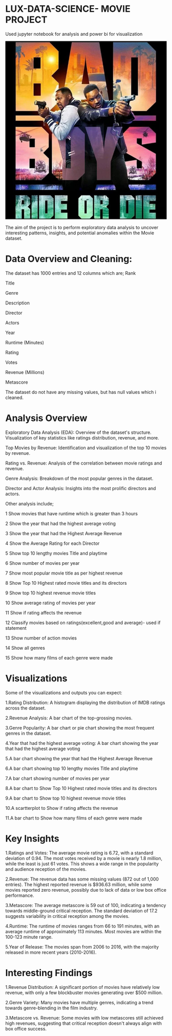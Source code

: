 # LUX-DATA-SCIENCE- MOVIE PROJECT
Used jupyter notebook for analysis and power bi for visualization

![](https://github.com/MastingoJay/Lux-Data-Science-Project/blob/main/photo_2024-09-02_17-35-12.jpg)

The aim of the project is to perform exploratory data analysis to uncover interesting patterns, insights, and potential anomalies within the Movie dataset.
# Data Overview and Cleaning:
The dataset has 1000 entries and 12 columns which are;
Rank

Title

Genre

Description

Director

Actors

Year

Runtime (Minutes)

Rating

Votes

Revenue (Millions)

Metascore

The dataset do not have any missing values, but has null values which i cleaned.

# Analysis Overview
Exploratory Data Analysis (EDA):
Overview of the dataset's structure.
Visualization of key statistics like ratings distribution, revenue, and more.

Top Movies by Revenue:
Identification and visualization of the top 10 movies by revenue.

Rating vs. Revenue:
Analysis of the correlation between movie ratings and revenue.

Genre Analysis:
Breakdown of the most popular genres in the dataset.

Director and Actor Analysis:
Insights into the most prolific directors and actors.

Other analysis include;

1 Show movies that have runtime which is greater than 3 hours

2 Show the year that had the highest average voting

3 Show the year that had the Highest Average Revenue

4 Show the Average Rating for each Director

5 Show top 10 lengthy movies Title and playtime

6 Show number of movies per year

7 Show most popular movie title as per highest revenue

8 Show Top 10 Highest rated movie titles and its directors

9 Show top 10 highest revenue movie titles

10 Show average rating of movies per year

11 Show if rating affects the revenue

12 Classify movies based on ratings(excellent,good and average)- used if statement

13 Show number of action movies

14 Show all genres

15 Show how many films of each genre were made

# Visualizations
Some of the visualizations and outputs you can expect:

1.Rating Distribution: A histogram displaying the distribution of IMDB ratings across the dataset.

2.Revenue Analysis: A bar chart of the top-grossing movies.

3.Genre Popularity: A bar chart or pie chart showing the most frequent genres in the dataset.

4.Year that had the highest average voting: A bar chart showing the year that had the highest average voting

5.A bar chart showing the year that had the Highest Average Revenue

6.A bar chart showing top 10 lengthy movies Title and playtime

7.A bar chart showing number of movies per year

8.A bar chart to Show Top 10 Highest rated movie titles and its directors

9.A bar chart to Show top 10 highest revenue movie titles

10.A scartterplot to Show if rating affects the revenue

11.A bar chart to Show how many films of each genre were made

# Key Insights
1.Ratings and Votes: 
The average movie rating is 6.72, with a standard deviation of 0.94. The most votes received by a movie is nearly 1.8 million, while the least is just 61 votes. 
This shows a wide range in the popularity and audience reception of the movies.

2.Revenue: 
The revenue data has some missing values (872 out of 1,000 entries). 
The highest reported revenue is $936.63 million, while some movies reported zero revenue, possibly due to lack of data or low box office performance.

3.Metascore: 
The average metascore is 59 out of 100, indicating a tendency towards middle-ground critical reception.
The standard deviation of 17.2 suggests variability in critical reception among the movies.

4.Runtime:
The runtime of movies ranges from 66 to 191 minutes, with an average runtime of approximately 113 minutes.
Most movies are within the 100-123 minute range.

5.Year of Release: 
The movies span from 2006 to 2016, with the majority released in more recent years (2010-2016).

# Interesting Findings
1.Revenue Distribution:
A significant portion of movies have relatively low revenue, with only a few blockbuster movies generating over $500 million.

2.Genre Variety: 
Many movies have multiple genres, indicating a trend towards genre-blending in the film industry.

3.Metascore vs. Revenue: 
Some movies with low metascores still achieved high revenues, suggesting that critical reception doesn't always align with box office success.
